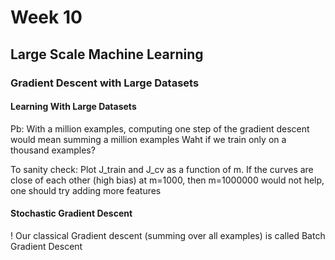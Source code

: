 # Week 10

## Large Scale Machine Learning

### Gradient Descent with Large Datasets

#### Learning With Large Datasets

Pb: With a million examples, computing one step of the gradient descent would mean summing a million examples
Waht if we train only on a thousand examples?

To sanity check:
Plot J_train and J_cv as a function of m. If the curves are close of each other (high bias) at m=1000, then m=1000000 would not help,
one should try adding more features

#### Stochastic Gradient Descent
!
Our classical Gradient descent (summing over all examples) is called Batch Gradient Descent
